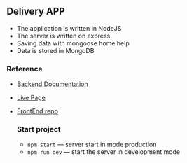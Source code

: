 ## Delivery APP

- The application is written in NodeJS
- The server is written on express
- Saving data with mongoose home help
- Data is stored in MongoDB

### Reference

- [Backend Documentation ](https://shopping-carg-api.onrender.com/api-docs)
- [Live Page ](https://yevheniizinych.github.io/shopping-cart/)
- [FrontEnd repo ](https://github.com/YevheniiZinych/shopping-cart)

  ### Start project

  - `npm start` &mdash; server start in mode production
  - `npm run dev` &mdash; start the server in development mode
